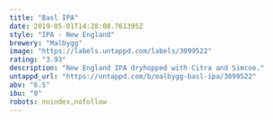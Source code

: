 ```yaml
---
title: "Basl IPA"
date: 2019-05-01T14:28:08.761395Z
style: "IPA - New England"
brewery: "Malbygg"
image: "https://labels.untappd.com/labels/3099522"
rating: "3.93"
description: "New England IPA dryhopped with Citra and Simcoe."
untappd_url: "https://untappd.com/b/malbygg-basl-ipa/3099522"
abv: "6.5"
ibu: "0"
robots: noindex,nofollow
---
```

